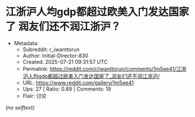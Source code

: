 # 江浙沪人均gdp都超过欧美入门发达国家了 润友们还不润江浙沪？

- Metadata:
  - Subreddit: r_iwanttorun
  - Author: Initial-Director-830
  - Created: 2025-07-21 09:31:57 UTC
  - Permalink: https://reddit.com/r/iwanttorun/comments/1m5ee41/江浙沪人均gdp都超过欧美入门发达国家了_润友们还不润江浙沪/
  - URL: https://www.reddit.com/gallery/1m5ee41
  - Ups: 27 | Ratio: 0.89 | Comments: 19
  - Flair: 讨论

_(no selftext)_
